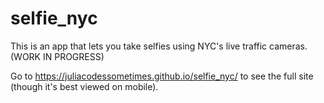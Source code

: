 # selfie_nyc

This is an app that lets you take selfies using NYC's live traffic cameras. (WORK IN PROGRESS)

Go to https://juliacodessometimes.github.io/selfie_nyc/ to see the full site (though it's best viewed on mobile).
